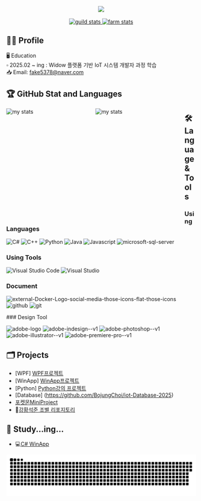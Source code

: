 <p align='center'>
  <a href="https://github.com/BojungChoi">
    <img src="https://capsule-render.vercel.app/api?type=venom&height=300&color=gradient&text=%20One%20commit%20at%20a%20time,%20one%20step%20closer&section=header&fontColor=7DFE74&fontAlign=50&fontAlignY=51&fontSize=35&rotate=2&stroke=6799FF&strokeWidth=1"/>
  </a>
</p>

<p align="center">
  <a href="[https://www.gitanimals.org/](https://www.gitanimals.org/en_US/guild/712582211925217446)">
    <img alt="guild stats" width="47%" 
         src="https://render.gitanimals.org/guilds/712582211925217446/draw"
         width="600"
         height="300" />
  </a>

  <a href="https://www.gitanimals.org/en_US?utm_medium=image&utm_source=BojungChoi&utm_content=farm">
    <img alt="farm stats" width="47%" 
         src="https://render.gitanimals.org/farms/BojungChoi"
         width="600"
         height="300" />
  </a>
</p>

  
 
## 👩‍💻 Profile 
🖥️ Education<br/>
▫️ 2025.02 ~ ing  : Widow 플랫폼 기반 IoT 시스템 개발자 과정 학습<br/>
📥 Email: fake5378@naver.com

## 🏆 GitHub Stat and Languages
<img alt="my stats" align="left"
             height="300" width="47%" src="https://github-readme-stats.vercel.app/api?username=BojungChoi&theme=transparent&show_icons=true"/>

<img alt="my stats" align="left" height="300" width="47%" src="https://github-readme-stats.vercel.app/api/top-langs/?username=BojungChoi&theme=tokyonight&layout=compact&exclude_repo=iot-algorithm-2025,iot-dataanalysis-2025&v=1"/>

## 🛠 Language & Tools
### Using Languages
<p align='left'>
    <img height="40" src="https://img.icons8.com/?size=100&id=Fycm8TUhWmFU&format=png&color=000000" title="C#">
    <img height="40" src="https://img.icons8.com/?size=100&id=55199&format=png&color=000000" title="C++">
    <img height="40" src="https://img.icons8.com/?size=100&id=l75OEUJkPAk4&format=png&color=000000" title="Python">
    <img height="40" src="https://img.icons8.com/?size=100&id=Pd2x9GWu9ovX&format=png&color=000000" title="Java">
    <img height="40" src="https://img.icons8.com/?size=100&id=108784&format=png&color=000000" title="Javascript">
    <img width="40" height="40" src="https://img.icons8.com/color/48/microsoft-sql-server.png" alt="microsoft-sql-server" title="SQL Server">
</p>

### Using Tools
<p align='left'>
  <img height="40" src="https://img.icons8.com/?size=100&id=9OGIyU8hrxW5&format=png&color=000000" title="Visual Studio Code">
  <img height="40" src="https://img.icons8.com/?size=100&id=ezj3zaVtImPg&format=png&color=000000" title="Visual Studio">
</p>

### Document
<p align='left'>
<img width="48" height="48" src="https://img.icons8.com/external-those-icons-flat-those-icons/48/external-Docker-Logo-social-media-those-icons-flat-those-icons.png" alt="external-Docker-Logo-social-media-those-icons-flat-those-icons"/>
<img width="50" height="50" src="https://img.icons8.com/ios-filled/50/github.png" alt="github"/>
<img width="48" height="48" src="https://img.icons8.com/color/48/git.png" alt="git"/>
</p>
### Design Tool
<p align='left'>
<img width="50" height="50" src="https://img.icons8.com/plasticine/50/adobe-logo.png" alt="adobe-logo"/>
<img width="48" height="48" src="https://img.icons8.com/color/48/adobe-indesign--v1.png" alt="adobe-indesign--v1"/>
<img width="48" height="48" src="https://img.icons8.com/color/48/adobe-photoshop--v1.png" alt="adobe-photoshop--v1"/>
<img width="48" height="48" src="https://img.icons8.com/color/48/adobe-illustrator--v1.png" alt="adobe-illustrator--v1"/>
<img width="48" height="48" src="https://img.icons8.com/color/48/adobe-premiere-pro--v1.png" alt="adobe-premiere-pro--v1"/>
</p>





## 🗂️ Projects
- [WPF] [WPF프로젝트](https://github.com/BojungChoi/iot-wpf-2025)
- [WinApp] [WinApp프로젝트](https://github.com/BojungChoi/iot-winapp-2025)
- [Python] [Python강의 프로젝트](https://github.com/BojungChoi/iot-python-2025)
- [Database] (https://github.com/BojungChoi/iot-Database-2025)
- [포켓몬MiniProject](https://github.com/BojungChoi/project_pkmbattle)
- 💬[강황석준 조별 리포지토리](https://github.com/BojungChoi/2025_Team_Curry_Jun)

## 📖 Study...ing...
- 💻[C# WinApp](https://github.com/BojungChoi/iot-winapp-2025)



![snake gif](https://github.com/BojungChoi/BojungChoi/blob/output/github-snake.svg)
